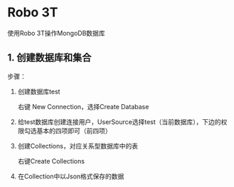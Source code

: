# Robo 3T

使用Robo 3T操作MongoDB数据库

## 1. 创建数据库和集合

步骤：

1. 创建数据库test

   右键 New Connection，选择Create Database

2. 给test数据库创建连接用户，UserSource选择test（当前数据库），下边的权限勾选基本的四项即可（前四项）

3. 创建Collections，对应关系型数据库中的表

   右键Create Collections

4. 在Collection中以Json格式保存的数据